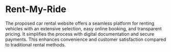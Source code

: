 # Rent-My-Ride
The proposed car rental website offers a seamless platform for renting vehicles with an extensive selection, easy online booking, and transparent pricing. It simplifies the process with digital documentation and secure payments. This enhances convenience and customer satisfaction compared to traditional rental methods.
